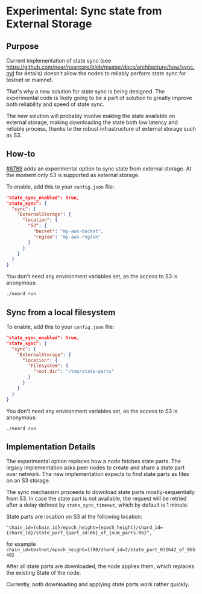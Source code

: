 # Experimental: Sync state from External Storage

## Purpose

Current implementation of state sync (see
https://github.com/near/nearcore/blob/master/docs/architecture/how/sync.md for
details) doesn't allow the nodes to reliably perform state sync for testnet or
mainnet.

That's why a new solution for state sync is being designed.
The experimental code is likely going to be a part of solution to greatly
improve both reliability and speed of state sync.

The new solution will probably involve making the state available on external
storage, making downloading the state both low latency and reliable process,
thanks to the robust infrastructure of external storage such as S3.

## How-to

[#8789](https://github.com/near/nearcore/pull/8789) adds an experimental option
to sync state from external storage. At the moment only S3 is
supported as external storage.

To enable, add this to your `config.json` file:

```json
"state_sync_enabled": true,
"state_sync": {
  "sync": {
    "ExternalStorage": {
      "location": {
        "S3": {
          "bucket": "my-aws-bucket",
          "region": "my-aws-region"
        }
      }
    }
  }
}
```

You don't need any environment variables set, as the access to S3 is anonymous:
```shell
./neard run
```

## Sync from a local filesystem

To enable, add this to your `config.json` file:

```json
"state_sync_enabled": true,
"state_sync": {
  "sync": {
    "ExternalStorage": {
      "location": {
        "Filesystem": {
          "root_dir": "/tmp/state-parts"
        }
      }
    }
  }
}
```

You don't need any environment variables set, as the access to S3 is anonymous:
```shell
./neard run
```

## Implementation Details

The experimental option replaces how a node fetches state parts.
The legacy implementation asks peer nodes to create and share a state part over network.
The new implementation expects to find state parts as files on an S3 storage.

The sync mechanism proceeds to download state parts mostly-sequentially from S3.
In case the state part is not available, the request will be retried after a
delay defined by `state_sync_timeout`, which by default is 1 minute.

State parts are location on S3 at the following location:
```
"chain_id={chain_id}/epoch_height={epoch_height}/shard_id={shard_id}/state_part_{part_id:06}_of_{num_parts:06}",
```
for example `chain_id=testnet/epoch_height=1790/shard_id=2/state_part_032642_of_065402`

After all state parts are downloaded, the node applies them, which replaces the existing State of the node.

Currently, both downloading and applying state parts work rather quickly.
